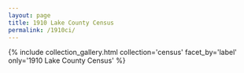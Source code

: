 ```yaml
---
layout: page
title: 1910 Lake County Census
permalink: /1910ci/
---
```


{% include collection_gallery.html collection='census' facet_by='label' only='1910 Lake County Census' %}
